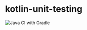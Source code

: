 # kotlin-unit-testing

![Java CI with Gradle](https://github.com/martinloesethjensen/kotlin-unit-testing-pluralsight/workflows/Java%20CI%20with%20Gradle/badge.svg)






